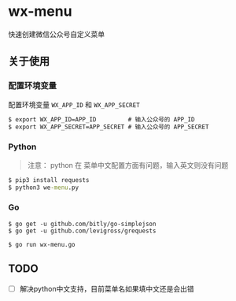 # wx-menu

快速创建微信公众号自定义菜单

## 关于使用

### 配置环境变量

配置环境变量 `WX_APP_ID` 和 `WX_APP_SECRET`

```cmd
$ export WX_APP_ID=APP_ID         # 输入公众号的 APP_ID
$ export WX_APP_SECRET=APP_SECRET # 输入公众号的 APP_SECRET
```

### Python

> 注意： python 在 菜单中文配置方面有问题，输入英文则没有问题

```cmd
$ pip3 install requests
$ python3 we-menu.py
```


### Go

```
$ go get -u github.com/bitly/go-simplejson
$ go get -u github.com/levigross/grequests

$ go run wx-menu.go
```

## TODO

- [ ] 解决python中文支持，目前菜单名如果填中文还是会出错
